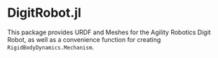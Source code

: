 # DigitRobot.jl
This package provides URDF and Meshes for the Agility Robotics Digit Robot, as well as a convenience function for creating `RigidBodyDynamics.Mechanism`. 
